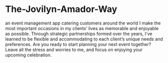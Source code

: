 # The-Jovilyn-Amador-Way
an event management app catering customers around the world
I make the most important occasions in my clients’ lives as memorable and enjoyable as possible. Through strategic partnerships formed over the years, I've  learned to be flexible and accommodating to each client’s unique needs and preferences. Are you ready to start planning your next event together? Leave all the stress and worries to me, and focus on enjoying your upcoming celebration.
